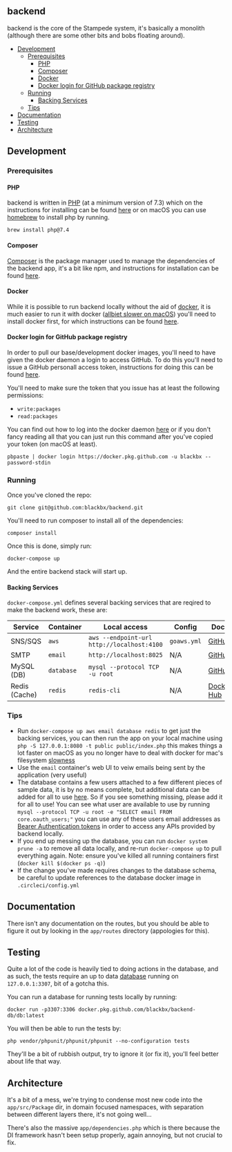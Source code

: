 backend
-------

backend is the core of the Stampede system, it's basically a monolith (although
there are some other bits and bobs floating around). 

<!-- vim-markdown-toc GFM -->

- [Development](#development)
  - [Prerequisites](#prerequisites)
    - [PHP](#php)
    - [Composer](#composer)
    - [Docker](#docker)
    - [Docker login for GitHub package registry](#docker-login-for-github-package-registry)
  - [Running](#running)
    - [Backing Services](#backing-services)
  - [Tips](#tips)
- [Documentation](#documentation)
- [Testing](#testing)
- [Architecture](#architecture)

<!-- vim-markdown-toc -->

## Development
### Prerequisites

#### PHP
backend is written in [PHP][php] (at a minimum version of 7.3) which on the
instructions for installing can be found [here][php-install-no-mac] or on macOS
you can use [homebrew][homebrew] to install php by running.

```shell
brew install php@7.4
```

#### Composer
[Composer][composer] is the package manager used to manage the dependencies of
the backend app, it's a bit like npm, and instructions for installation can be
found [here][install-composer].

#### Docker 
While it is possible to run backend locally without the aid of [docker][docker], it is
much easier to run it with docker ([allbiet slower on macOS][docker-mac-performance])
you'll need to install docker first, for which instructions can be found [here][installing-docker].

#### Docker login for GitHub package registry

In order to pull our base/development docker images, you'll need to have given
the docker daemon a login to access GitHub. To do this you'll need to issue a
GitHub personall access token, instructions for doing this can be found [here][github-token].

You'll need to make sure the token that you issue has at least the following
permissions:
- `write:packages`
- `read:packages`

You can find out how to log into the docker daemon [here][docker-github-login]
or if you don't fancy reading all that you can just run this command after
you've copied your token (on macOS at least).

```shell
pbpaste | docker login https://docker.pkg.github.com -u blackbx --password-stdin
```

### Running
Once you've cloned the repo:
```shell
git clone git@github.com:blackbx/backend.git
```
You'll need to run composer to install all of the dependencies:
```shell
composer install
```

Once this is done, simply run:
```shell
docker-compose up
```

And the entire backend stack will start up.

#### Backing Services
`docker-compose.yml` defines several backing services that are reqired to make
the backend work, these are:

| Service       | Container  | Local access                               | Config      | Docs                 |
|---------------|------------|--------------------------------------------|-------------|----------------------|
| SNS/SQS       | `aws`      | `aws --endpoint-url http://localhost:4100` | `goaws.yml` | [GitHub][goaws]      |
| SMTP          | `email`    | `http://localhost:8025`                    | N/A         | [GitHub][mailhog]    |
| MySQL (DB)    | `database` | `mysql --protocol TCP -u root`             | N/A         | [GitHub][backend-db] |
| Redis (Cache) | `redis`    | `redis-cli`                                | N/A         | [Docker Hub][redis]  | 

### Tips
- Run `docker-compose up aws email database redis` to get just the backing
services, you can then run the app on your local machine using `php -S 127.0.0.1:8080 -t public public/index.php`
this makes things a lot faster on macOS as you no longer have to deal with
docker for mac's filesystem [slowness][docker-mac-performance]
- Use the `email` container's web UI to veiw emails being sent by the
application (very useful)
- The database contains a few users attached to a few different pieces of sample
data, it is by no means complete, but additional data can be added for all to
use [here][db-sample-data]. So if you see something missing, please add it for
all to use! You can see what user are available to use by running 
`mysql --protocol TCP -u root -e "SELECT email FROM core.oauth_users;"` you can
use any of these users email addresses as [Bearer Authentication tokens][bearer-authentication]
in order to access any APIs provided by backend locally.
- If you end up messing up the database, you can run `docker system prune -a` to
remove all data locally, and re-run `docker-compose up` to pull everything
again. Note: ensure you've killed all running containers first (`docker kill $(docker ps -q)`)
- If the change you've made requires changes to the database schema, be careful
to update references to the database docker image in `.circleci/config.yml`

## Documentation
There isn't any documentation on the routes, but you should be able to figure it
out by looking in the `app/routes` directory (appologies for this).

## Testing
Quite a lot of the code is heavily tied to doing actions in the database, and as
such, the tests require an up to data [database][backend-db] running on
`127.0.0.1:3307`, bit of a gotcha this. 

You can run a database for running tests locally by running:
```shell
docker run -p3307:3306 docker.pkg.github.com/blackbx/backend-db/db:latest
```

You will then be able to run the tests by:
```shell
php vendor/phpunit/phpunit/phpunit --no-configuration tests
```
They'll be a bit of rubbish output, try to ignore it (or fix it), you'll feel
better about life that way.

## Architecture
It's a bit of a mess, we're trying to condense most new code into the
`app/src/Package` dir, in domain focused namespaces, with separation between
different layers there, it's not going well...

There's also the massive `app/dependencies.php` which is there because the DI
framework hasn't been setup properly, again annoying, but not crucial to fix.

[php]: https://www.php.net/manual/en/getting-started.php
[php-install-no-mac]: https://www.php.net/manual/en/install.php
[homebrew]: https://brew.sh/
[composer]: https://getcomposer.org/doc/00-intro.md
[install-composer]: https://getcomposer.org/doc/00-intro.md#installation-linux-unix-macos
[docker]: https://www.docker.com/
[installing-docker]: https://docs.docker.com/engine/install/
[docker-mac-performance]: https://docs.docker.com/docker-for-mac/osxfs/#performance-issues-solutions-and-roadmap
[github-token]: https://docs.github.com/en/github/authenticating-to-github/creating-a-personal-access-token
[docker-github-login]: https://docs.github.com/en/packages/using-github-packages-with-your-projects-ecosystem/configuring-docker-for-use-with-github-packages
[goaws]: https://github.com/p4tin/goaws
[mailhog]: https://github.com/mailhog/MailHog
[backend-db]: https://github.com/blackbx/backend-db
[redis]: https://hub.docker.com/_/redis
[db-sample-data]: https://github.com/blackbx/backend-db/tree/master/sample-data/core
[bearer-authentication]: https://oauth.net/2/bearer-tokens/
